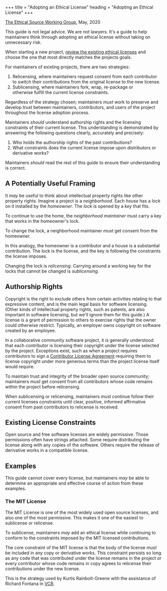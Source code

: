 +++
title = "Adopting an Ethical License"
heading = "Adopting an Ethical License"
+++

[The Ethical Source Working Group](https://ethicalsource.dev), <time>May,
2020</time>

This guide is not legal advice. We are not lawyers. It's a guide to help
maintainers think through adopting an ethical license without taking on
unnecessary risk.

When starting a new project, [review the existing ethical licenses](/licenses/)
and choose the one that most directly matches the projects goals.

For maintainers of existing projects, there are two strategies:

1. Relicensing, where maintainers request consent from each contributor to
   switch their contributions from the original license to the new license.
2. Sublicensing, where maintainers fork, wrap, re-package or otherwise fulfill
   the current license constraints.

Regardless of the strategy chosen; maintainers _must_ work to preserve and
develop trust between maintainers, contributors, and users of the project
throughout the license adoption process.

Maintainers _should_ understand authorship rights and the licensing constraints
of their current license. This understanding is demonstrated by answering the
following questions clearly, accurately and precisely:

1. Who holds the authorship rights of the past contributions?
2. What constraints does the current license impose upon distributors or
   derivative works?

Maintainers _should_ read the rest of this guide to ensure their understanding
is correct.

## A Potentially Useful Framing

It _may_ be useful to think about intellectual property rights like other
property rights. Imagine a project is a _neighborhood_. Each _house_ has a
_lock_ on it installed by the _homeowner_. The _lock_ is opened by a _key_ that
fits.

To continue to use the home, the _neighborhood maintainer_ must carry a key that
works in the homeowner's lock.

To change the lock, a neighborhood maintainer _must_ get consent from the
homeowner.

In this analogy, the homeowner is a contributor and a house is a substantial
contribution. The lock is the license, and the key is following the constraints
the license imposes.

Changing the lock is _relicensing_. Carrying around a working key for the
locks that cannot be changed is _sublicensing_.

## Authorship Rights

Copyright is the right to exclude others from certain activities relating to
that expressive content, and is the main legal basis for software licensing.
(Other kinds of intellectual property rights, such as patents, are also
important in software licensing, but we'll ignore them for this guide.) A
license is a grant of permission to others to exercise rights that the owner
could otherwise restrict. Typically, an employer owns copyright on software
created by an employee.

In a collaborative community software project, it is generally understood that
each contributor is licensing their copyright under the license selected by the
project. Exceptions exist, such as when a project requires contributors to sign
a
[Contributor License Agreement](https://en.wikipedia.org/wiki/Contributor_License_Agreement)
requiring them to license copyright under more generous terms than the project
license itself would require.

To maintain trust and integrity of the broader open source community;
maintainers _must_ get consent from all contributors whose code remains within
the project before relicensing.

When sublicensing or relicensing, maintainers _must_ continue follow their
current licenses constraints until clear, positive, informed affirmative consent
from past contributors to relicense is received.

## Existing License Constraints

Open source and free software licenses are widely permissive. Those permissions
often have strings attached. Some require distributing the license along with
any copies of the software. Others require the release of derivative works in a
compatible license.

## Examples

This guide cannot cover every license, but maintainers _may_ be able to
determine an appropriate and effective course of action from these examples.

### The MIT License

The MIT License is one of the most widely used open source licenses, and also
one of the most permissive. This makes it one of the easiest to sublicense or
relicense.

To sublicense, maintainers _may_ add an ethical license while continuing to
conform to the constraints imposed by the MIT licensed contributions.

The core constraint of the MIT license is that the body of the license _must_ be
included in any copy or derivative works. This constraint persists so long as
any code that was contributed under the license remains in the project _or_
every contributor whose code remains in copy agrees to relicense their
contributions under the new license.

This is the strategy used by Kurtis Rainbolt-Greene with the assistance of
Richard Fontana in
[VCR](https://github.com/vcr/vcr/blob/b87b1c1fedf7e12e92fa494b444ce9c6c579000d/LICENSE).
